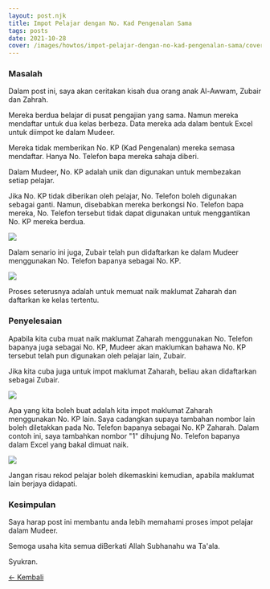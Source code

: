 ```yaml
---
layout: post.njk
title: Impot Pelajar dengan No. Kad Pengenalan Sama
tags: posts
date: 2021-10-28
cover: /images/howtos/impot-pelajar-dengan-no-kad-pengenalan-sama/cover.png
---
```


### Masalah

Dalam post ini, saya akan ceritakan kisah dua orang anak Al-Awwam, Zubair dan Zahrah. 

Mereka berdua belajar di pusat pengajian yang sama. Namun mereka mendaftar untuk dua kelas berbeza. Data mereka ada dalam bentuk Excel untuk diimpot ke dalam Mudeer.

Mereka tidak memberikan No. KP (Kad Pengenalan) mereka semasa mendaftar. Hanya No. Telefon bapa mereka sahaja diberi.

Dalam Mudeer, No. KP adalah unik dan digunakan untuk membezakan setiap pelajar. 

Jika No. KP tidak diberikan oleh pelajar, No. Telefon boleh digunakan sebagai ganti. Namun, disebabkan mereka berkongsi No. Telefon bapa mereka, No. Telefon tersebut tidak dapat digunakan untuk menggantikan No. KP mereka berdua.

<img src="/images/howtos/impot-pelajar-dengan-no-kad-pengenalan-sama/clash.png" class="mb-4 img-fluid">

Dalam senario ini juga, Zubair telah pun didaftarkan ke dalam Mudeer menggunakan No. Telefon bapanya sebagai No. KP. 

<img src="/images/howtos/impot-pelajar-dengan-no-kad-pengenalan-sama/zubair.png" class="border mb-4 img-fluid">

Proses seterusnya adalah untuk memuat naik maklumat Zaharah dan daftarkan ke kelas tertentu.

### Penyelesaian

Apabila kita cuba muat naik maklumat Zaharah menggunakan No. Telefon bapanya juga sebagai No. KP, Mudeer akan maklumkan bahawa No. KP tersebut telah pun digunakan oleh pelajar lain, Zubair.

Jika kita cuba juga untuk impot maklumat Zaharah, beliau akan didaftarkan sebagai Zubair.

<img src="/images/howtos/impot-pelajar-dengan-no-kad-pengenalan-sama/import.png" class="border mb-4 img-fluid">

Apa yang kita boleh buat adalah kita impot maklumat Zaharah menggunakan No. KP lain. Saya cadangkan supaya tambahan nombor lain boleh diletakkan pada No. Telefon bapanya sebagai No. KP Zaharah. Dalam contoh ini, saya tambahkan nombor "1" dihujung No. Telefon bapanya dalam Excel yang bakal dimuat naik.

<img src="/images/howtos/impot-pelajar-dengan-no-kad-pengenalan-sama/excel.png" class="mb-4 img-fluid border">

Jangan risau rekod pelajar boleh dikemaskini kemudian, apabila maklumat lain berjaya didapati.

### Kesimpulan

Saya harap post ini membantu anda lebih memahami proses impot pelajar dalam Mudeer. 

Semoga usaha kita semua diBerkati Allah Subhanahu wa Ta'ala. 

Syukran.

[&larr; Kembali](/cara-guna)